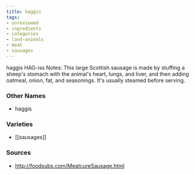 ```yaml
---
title: haggis
tags:
- unreviewed
- ingredients
- categories
- land-animals
- meat
- sausages
---
```

haggis HAG-iss Notes: This large Scottish sausage is made by stuffing a sheep's stomach with the animal's heart, lungs, and liver, and then adding oatmeal, onion, fat, and seasonings. It's usually steamed before serving.

### Other Names

* haggis

### Varieties

* [[sausages]]

### Sources
* http://foodsubs.com/MeatcureSausage.html
